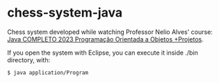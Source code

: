# chess-system-java

Chess system developed while watching Professor Nelio Alves' course: [Java COMPLETO 2023 Programação Orientada a Objetos +Projetos](https://www.udemy.com/course/java-curso-completo/).

If you open the system with Eclipse, you can execute it inside ./bin directory, with:

```
$ java application/Program
```
